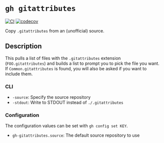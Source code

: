 # `gh gitattributes`

[![CI](https://github.com/spenserblack/gh-gitattributes/actions/workflows/ci.yml/badge.svg)](https://github.com/spenserblack/gh-gitattributes/actions/workflows/ci.yml)
[![codecov](https://codecov.io/gh/spenserblack/gh-gitattributes/branch/main/graph/badge.svg?token=xYXvCen5Un)](https://codecov.io/gh/spenserblack/gh-gitattributes)

Copy `.gitattributes` from an (unofficial) source.

## Description

This pulls a list of files with the `.gitattributes` extension (`FOO.gitattributes`)
and builds a list to prompt you to pick the file you want. If `Common.gitattributes` is
found, you will also be asked if you want to include them.

### CLI

- `-source`: Specify the source repository
- `-stdout`: Write to STDOUT instead of `./.gitattributes`

### Configuration

The configuration values can be set with `gh config set KEY`.

- `gh-gitattributes.source`: The default source repository to use
